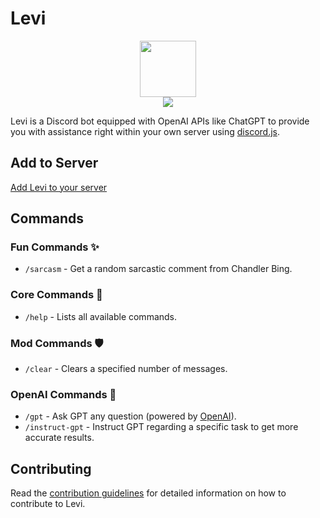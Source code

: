 # Levi

<div style="display:flex; align-items: center; justify-content: center; flex-direction:column;">
    <img src="https://i.imgur.com/BJZKLDR.jpg" width="90px" style="text-align: center;">
    <div>
        <img src="https://img.shields.io/discord/808991875934847026">
    </div>
</div>

Levi is a Discord bot equipped with OpenAI APIs like ChatGPT to provide you with assistance right within your own server using [discord.js](https://discord.js.org/#/).

## Add to Server

[Add Levi to your server](https://discord.com/api/oauth2/authorize?client_id=1123810664100671578&permissions=2048&scope=applications.commands%20bot)

## Commands

### Fun Commands ✨

- `/sarcasm` - Get a random sarcastic comment from Chandler Bing.

### Core Commands 📜

- `/help` - Lists all available commands.

### Mod Commands 🛡️

- `/clear` - Clears a specified number of messages.

### OpenAI Commands 🤖

- `/gpt` - Ask GPT any question (powered by [OpenAI](https://beta.openai.com/overview)).
- `/instruct-gpt` - Instruct GPT regarding a specific task to get more accurate results.

## Contributing

Read the [contribution guidelines](docs/contributing/contributing.md) for detailed information on how to contribute to Levi.
